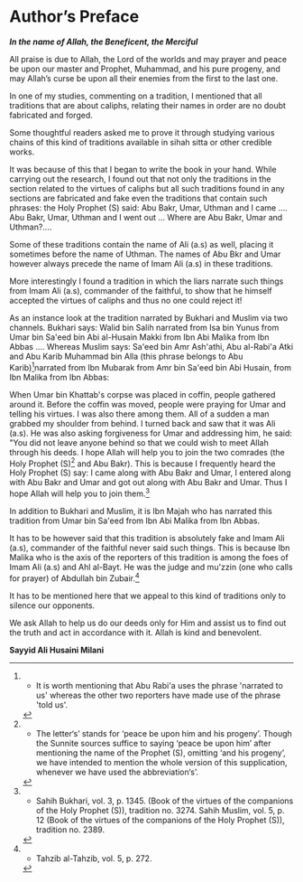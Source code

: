 Author’s Preface
================

***In the name of Allah, the Beneficent, the Merciful***

All praise is due to Allah, the Lord of the worlds and may prayer and
peace be upon our master and Prophet, Muhammad, and his pure progeny,
and may Allah’s curse be upon all their enemies from the first to the
last one.

In one of my studies, commenting on a tradition, I mentioned that all
traditions that are about caliphs, relating their names in order are no
doubt fabricated and forged.

Some thoughtful readers asked me to prove it through studying various
chains of this kind of traditions available in sihah sitta or other
credible works.

It was because of this that I began to write the book in your hand.
While carrying out the research, I found out that not only the
traditions in the section related to the virtues of caliphs but all such
traditions found in any sections are fabricated and fake even the
traditions that contain such phrases: the Holy Prophet (S) said: Abu
Bakr, Umar, Uthman and I came …. Abu Bakr, Umar, Uthman and I went out …
Where are Abu Bakr, Umar and Uthman?....

Some of these traditions contain the name of Ali (a.s) as well, placing
it sometimes before the name of Uthman. The names of Abu Bkr and Umar
however always precede the name of Imam Ali (a.s) in these traditions.

More interestingly I found a tradition in which the liars narrate such
things from Imam Ali (a.s), commander of the faithful, to show that he
himself accepted the virtues of caliphs and thus no one could reject it!

As an instance look at the tradition narrated by Bukhari and Muslim via
two channels. Bukhari says: Walid bin Salih narrated from Isa bin Yunus
from Umar bin Sa'eed bin Abi al-Husain Makki from Ibn Abi Malika from
Ibn Abbas …. Whereas Muslim says: Sa'eed bin Amr Ash'athi, Abu al-Rabi'a
Atki and Abu Karib Muhammad bin Alla (this phrase belongs to Abu
Karib)[^1]narrated from Ibn Mubarak from Amr bin Sa'eed bin Abi Husain,
from Ibn Malika from Ibn Abbas:

When Umar bin Khattab's corpse was placed in coffin, people gathered
around it. Before the coffin was moved, people were praying for Umar and
telling his virtues. I was also there among them. All of a sudden a man
grabbed my shoulder from behind. I turned back and saw that it was Ali
(a.s). He was also asking forgiveness for Umar and addressing him, he
said: "You did not leave anyone behind so that we could wish to meet
Allah through his deeds. I hope Allah will help you to join the two
comrades (the Holy Prophet (S)[^2] and Abu Bakr). This is because I
frequently heard the Holy Prophet (S) say: I came along with Abu Bakr
and Umar, I entered along with Abu Bakr and Umar and got out along with
Abu Bakr and Umar. Thus I hope Allah will help you to join them.[^3]

In addition to Bukhari and Muslim, it is Ibn Majah who has narrated this
tradition from Umar bin Sa'eed from Ibn Abi Malika from Ibn Abbas.

It has to be however said that this tradition is absolutely fake and
Imam Ali (a.s), commander of the faithful never said such things. This
is because Ibn Malika who is the axis of the reporters of this tradition
is among the foes of Imam Ali (a.s) and Ahl al-Bayt. He was the judge
and mu'zzin (one who calls for prayer) of Abdullah bin Zubair.[^4]

It has to be mentioned here that we appeal to this kind of traditions
only to silence our opponents.

We ask Allah to help us do our deeds only for Him and assist us to find
out the truth and act in accordance with it. Allah is kind and
benevolent.

**Sayyid Ali Husaini Milani**

[^1]: - It is worth mentioning that Abu Rabi'a uses the phrase 'narrated
to us' whereas the other two reporters have made use of the phrase 'told
us'.

[^2]: - The letter‘s’ stands for ‘peace be upon him and his progeny’.
Though the Sunnite sources suffice to saying ‘peace be upon him’ after
mentioning the name of the Prophet (S), omitting ‘and his progeny’, we
have intended to mention the whole version of this supplication,
whenever we have used the abbreviation‘s’.

[^3]: - Sahih Bukhari, vol. 3, p. 1345. (Book of the virtues of the
companions of the Holy Prophet (S)), tradition no. 3274. Sahih Muslim,
vol. 5, p. 12 (Book of the virtues of the companions of the Holy Prophet
(S)), tradition no. 2389.

[^4]: - Tahzib al-Tahzib, vol. 5, p. 272.


